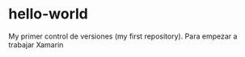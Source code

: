 # hello-world
My primer control de versiones (my first repository).
Para empezar a trabajar Xamarin
